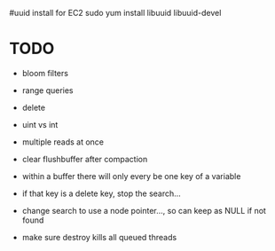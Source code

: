 #uuid install for EC2
sudo yum install libuuid libuuid-devel

# TODO
* bloom filters
* range queries
* delete
* uint vs int
* multiple reads at once
* clear flushbuffer after compaction

* within a buffer there will only every be one key of a variable
* if that key is a delete key, stop the search...
* change search to use a node pointer..., so can keep as NULL if not found
* make sure destroy kills all queued threads